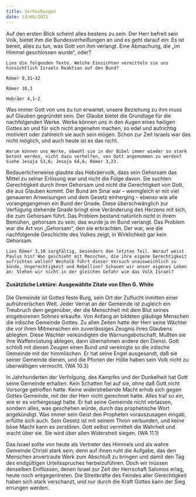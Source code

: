 ```yaml
---
title: Verheißungen
date: 13/05/2021
---
```


Auf den ersten Blick scheint alles bestens zu sein. Der Herr befreit sein Volk, bietet ihm die Bundesverheißungen an und es geht darauf ein: Es ist bereit, alles zu tun, was Gott von ihm verlangt. Eine Abmachung, die „im Himmel geschlossen wurde“, oder?

`Lies die folgenden Texte. Welche Einsichten vermitteln sie uns hinsichtlich Israels Reaktion auf den Bund?`

`Römer 9,31–32`

`Römer 10,3`

`Hebräer 4,1–2`

Was immer Gott von uns zu tun erwartet, unsere Beziehung zu ihm muss auf Glauben gegründet sein. Der Glaube bietet die Grundlage für die nachfolgenden Werke. Werke können uns in den Augen eines heiligen Gottes an und für sich nicht angenehm machen, so edel und aufrichtig motiviert oder zahlreich sie auch sein mögen. Schon zur Zeit Israels war das nicht möglich, und auch heute ist es das nicht.

`Warum können uns Werke, obwohl sie in der Bibel immer wieder so stark betont werden, nicht dazu verhelfen, von Gott angenommen zu werden? Siehe Jesaja 53,6; Jesaja 64,6; Römer 3,23.`

Bedauerlicherweise glaubte das Hebräervolk, dass sein Gehorsam das Mittel zu seiner Erlösung war und nicht die Folge davon. Sie suchten Gerechtigkeit durch ihren Gehorsam und nicht die Gerechtigkeit von Gott, die aus Glauben kommt. Der Bund am Sinai war – wenngleich er mit viel genaueren Anweisungen und dem Gesetz einherging – ebenso wie alle vorangegangenen ein Bund der Gnade. Diese überschwänglich zur Verfügung stehende Gnade bringt eine Veränderung des Herzens mit sich, die zum Gehorsam führt. Das Problem bestand natürlich nicht in ihrem Bemühen, gehorsam zu sein, das wurde ja im Bund verlangt. Das Problem war die Art von „Gehorsam“, den sie erbrachten. Der war, wie die nachfolgende Geschichte des Volkes zeigt, in Wirklichkeit gar kein Gehorsam.

`Lies Römer 3,10 sorgfältig, besonders den letzten Teil. Worauf weist Paulus hin? Was geschieht mit Menschen, die ihre eigene Gerechtigkeit aufrichten wollen? Weshalb führt dieser Versuch unausweichlich zu Sünde, Ungerechtigkeit und Rebellion? Schauen wir unser eigenes Leben an: Stehen wir nicht in der gleichen Gefahr wie das Volk Israel?`

#### Zusätzliche Lektüre: Ausgewählte Zitate von Ellen G. White

Die Gemeinde ist Gottes feste Burg, sein Ort der Zuflucht inmitten einer aufrührerischen Welt. Jeder Verrat an der Gemeinde ist zugleich ein Treubruch dem gegenüber, der die Menschheit mit dem Blut seines eingeborenen Sohnes erkaufte. Von Anfang an bildeten gläubige Menschen die irdische Gemeinde Gottes. Zu allen Zeiten hatte der Herr seine Wächter die vor ihren Mitmenschen ein zuverlässiges Zeugnis ihres Glaubens ablegten. Diese Wächter verkündigten die Warnungsbotschaft. Mußten sie ihre Waffenrüstung ablegen, dann übernahmen andere den Dienst. Gott schloß mit diesen Zeugen einen Bund und vereinigte so die irdische Gemeinde mit der himmlischen. Er hat seine Engel ausgesandt, daß sie seiner Gemeinde dienen, und die Pforten der Hölle haben sein Volk nicht zu überwältigen vermocht. {WA 10.3}

In Jahrhunderten der Verfolgung, des Kampfes und der Dunkelheit hat Gott seine Gemeinde erhalten. Kein Schatten fiel auf sie, ohne daß Gott nicht Vorsorge getroffen hatte. Keine widerstrebende Macht erhob sich gegen Gottes Gemeinde, mit der der Herr nicht gerechnet hatte. Alles traf so ein, wie er es vorhergesagt hatte. Er hat seine Gemeinde nicht verlassen, sondern alles, was geschehen würde, durch das prophetische Wort angekündigt. Was immer sein Geist den Propheten vorauszusagen eingab, erfüllte sich auch. Sein Gesetz ist mit seinem Thron verbunden, und keine böse Macht kann es zerstören. Gott selbst vermittelt die Wahrheit und wacht über sie. Sie wird über allen Widerstreit siegen. {WA 11.1}

Das Israel sollte von heute als Vertreter des Himmels und als wahre Gemeinde Christi stark sein; denn auf ihnen ruht die Aufgabe, das den Menschen anvertraute Werk zum Abschluß zu bringen und damit den Tag des endgültigen Urteilsspruches herbeizuführen. Doch wir müssen denselben Einflüssen, denen Israel zur Zeit der Herrschaft Salomos erlag, heute noch entgegentreten. Die Streitkräfte des Feindes aller Gerechtigkeit haben sich stark verschanzt, und nur durch die Kraft Gottes kann der Sieg errungen werden.
